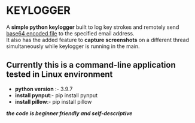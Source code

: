 # KEYLOGGER

A **simple python keylogger** built to log key strokes and remotely
send <ins>base64 encoded file</ins> to the specified email address.<br>
It also has the added feature to **capture screenshots** on a different
thread simultaneously while keylogger is running in the main.


Currently this is a command-line application tested in Linux environment
---

- **python version** :- 3.9.7
- **install pynput**:- pip install pynput
- **install pillow**:- pip install pillow

***the code is beginner friendly and self-descriptive***

